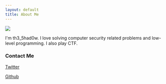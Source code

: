 ```yaml
---
layout: default
title: About Me
---
```


<img class="profile-picture" src="{{site.baseurl}}/{{site.profile-picture}}">

I'm th3_5had0w. I love solving computer security related problems and low-level programming. I also play CTF.

### Contact Me
[Twitter](https://twitter.com/th3_5had0w_w)

[Github](https://github.com/th3-5had0w)